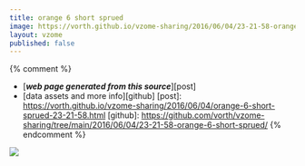 ```yaml
---
title: orange 6 short sprued
image: https://vorth.github.io/vzome-sharing/2016/06/04/23-21-58-orange-6-short-sprued/orange-6-short-sprued.png
layout: vzome
published: false
---
```


{% comment %}
 - [***web page generated from this source***][post]
 - [data assets and more info][github]
[post]: <https://vorth.github.io/vzome-sharing/2016/06/04/orange-6-short-sprued-23-21-58.html>
[github]: <https://github.com/vorth/vzome-sharing/tree/main/2016/06/04/23-21-58-orange-6-short-sprued/>
{% endcomment %}

<vzome-viewer style="width: 100%; height: 65vh;"
       src="https://vorth.github.io/vzome-sharing/2016/06/04/23-21-58-orange-6-short-sprued/orange-6-short-sprued.vZome" >
  <img src="https://vorth.github.io/vzome-sharing/2016/06/04/23-21-58-orange-6-short-sprued/orange-6-short-sprued.png" />
</vzome-viewer>
